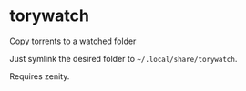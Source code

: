 # torywatch
Copy torrents to a watched folder

Just symlink the desired folder to `~/.local/share/torywatch`.

Requires zenity.
